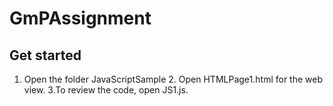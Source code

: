 # GmPAssignment 

## Get started

1. Open the folder JavaScriptSample 2. Open HTMLPage1.html for the web view. 3.To review the code, open JS1.js.
